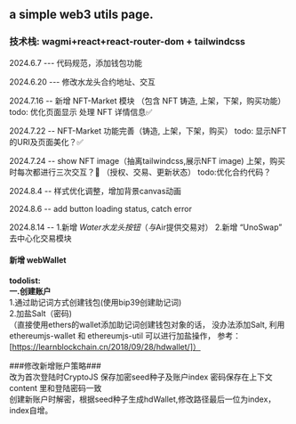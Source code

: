 ## a simple web3 utils page.

### 技术栈: wagmi+react+react-router-dom + tailwindcss

2024.6.7 --- 代码规范，添加钱包功能

2024.6.20 --- 修改水龙头合约地址、交互

2024.7.16 -- 新增 NFT-Market 模块 （包含 NFT 铸造, 上架，下架，购买功能）
todo: 优化页面显示 处理 NFT 详情信息✅

2024.7.22 -- NFT-Market 功能完善（铸造, 上架，下架，购买）
todo: 显示NFT的URI及页面美化？✅

2024.7.24 -- show NFT image（抽离tailwindcss,展示NFT image)
上架，购买时每次都进行三次交互？🤔️ （授权、交易、更新状态） todo:优化合约代码？

2024.8.4 -- 样式优化调整，增加背景canvas动画

2024.8.6 -- add button loading status, catch error

2024.8.14 -- 1.新增 $Water 水龙头按钮 （与$Air提供交易对）
             2.新增 “UnoSwap” 去中心化交易模块
#### 新增 webWallet
**todolist:**  
**一.创建账户**  
  1.通过助记词方式创建钱包(使用bip39创建助记词)  
  2.加盐Salt（密码)  
  （直接使用ethers的wallet添加助记词创建钱包对象的话， 没办法添加Salt, 利用ethereumjs-wallet 和 ethereumjs-util 可以进行加盐操作， 参考：[https://learnblockchain.cn/2018/09/28/hdwallet/]）  

###修改新增账户策略###  
改为首次登陆时CryptoJS 保存加密seed种子及账户index 密码保存在上下文 content 里和登陆密码一致  
创建新账户时解密，根据seed种子生成hdWallet,修改路径最后一位为index， index自增。

